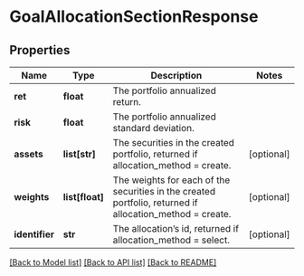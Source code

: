 # GoalAllocationSectionResponse

## Properties
Name | Type | Description | Notes
------------ | ------------- | ------------- | -------------
**ret** | **float** | The portfolio annualized return. | 
**risk** | **float** | The portfolio annualized standard deviation. | 
**assets** | **list[str]** | The securities in the created portfolio, returned if allocation_method &#x3D; create. | [optional] 
**weights** | **list[float]** | The weights for each of the securities in the created portfolio, returned if allocation_method &#x3D; create. | [optional] 
**identifier** | **str** | The allocation’s id, returned if allocation_method &#x3D; select. | [optional] 

[[Back to Model list]](../README.md#documentation-for-models) [[Back to API list]](../README.md#documentation-for-api-endpoints) [[Back to README]](../README.md)


